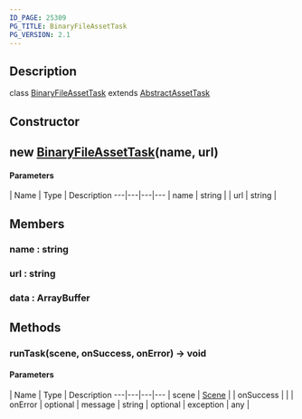 ```yaml
---
ID_PAGE: 25309
PG_TITLE: BinaryFileAssetTask
PG_VERSION: 2.1
---
```

## Description

class [BinaryFileAssetTask](/classes/3.1/BinaryFileAssetTask) extends [AbstractAssetTask](/classes/3.1/AbstractAssetTask)



## Constructor

## new [BinaryFileAssetTask](/classes/3.1/BinaryFileAssetTask)(name, url)



#### Parameters
 | Name | Type | Description
---|---|---|---
 | name | string | 
 | url | string | 
## Members

### name : string


### url : string


### data : ArrayBuffer


## Methods

### runTask(scene, onSuccess, onError) &rarr; void



#### Parameters
 | Name | Type | Description
---|---|---|---
 | scene | [Scene](/classes/3.1/Scene) | 
 | onSuccess |  | 
 | onError | optional | message | string | 
optional | exception | any | 


